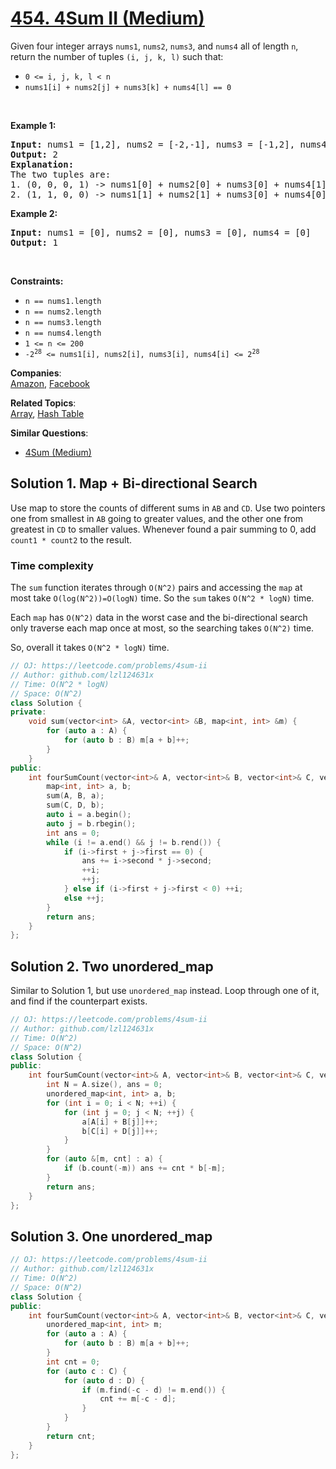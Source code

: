 # [454. 4Sum II (Medium)](https://leetcode.com/problems/4sum-ii/)

<p>Given four integer arrays <code>nums1</code>, <code>nums2</code>, <code>nums3</code>, and <code>nums4</code> all of length <code>n</code>, return the number of tuples <code>(i, j, k, l)</code> such that:</p>

<ul>
	<li><code>0 &lt;= i, j, k, l &lt; n</code></li>
	<li><code>nums1[i] + nums2[j] + nums3[k] + nums4[l] == 0</code></li>
</ul>

<p>&nbsp;</p>
<p><strong>Example 1:</strong></p>

<pre><strong>Input:</strong> nums1 = [1,2], nums2 = [-2,-1], nums3 = [-1,2], nums4 = [0,2]
<strong>Output:</strong> 2
<strong>Explanation:</strong>
The two tuples are:
1. (0, 0, 0, 1) -&gt; nums1[0] + nums2[0] + nums3[0] + nums4[1] = 1 + (-2) + (-1) + 2 = 0
2. (1, 1, 0, 0) -&gt; nums1[1] + nums2[1] + nums3[0] + nums4[0] = 2 + (-1) + (-1) + 0 = 0
</pre>

<p><strong>Example 2:</strong></p>

<pre><strong>Input:</strong> nums1 = [0], nums2 = [0], nums3 = [0], nums4 = [0]
<strong>Output:</strong> 1
</pre>

<p>&nbsp;</p>
<p><strong>Constraints:</strong></p>

<ul>
	<li><code>n == nums1.length</code></li>
	<li><code>n == nums2.length</code></li>
	<li><code>n == nums3.length</code></li>
	<li><code>n == nums4.length</code></li>
	<li><code>1 &lt;= n &lt;= 200</code></li>
	<li><code>-2<sup>28</sup> &lt;= nums1[i], nums2[i], nums3[i], nums4[i] &lt;= 2<sup>28</sup></code></li>
</ul>


**Companies**:  
[Amazon](https://leetcode.com/company/amazon), [Facebook](https://leetcode.com/company/facebook)

**Related Topics**:  
[Array](https://leetcode.com/tag/array/), [Hash Table](https://leetcode.com/tag/hash-table/)

**Similar Questions**:
* [4Sum (Medium)](https://leetcode.com/problems/4sum/)

## Solution 1. Map + Bi-directional Search

Use map to store the counts of different sums in `AB` and `CD`. Use two pointers one from smallest in `AB` going to greater values, and the other one from greatest in `CD` to smaller values. Whenever found a pair summing to 0, add `count1 * count2` to the result.

### Time complexity

The `sum` function iterates through `O(N^2)` pairs and accessing the `map` at most take `O(log(N^2))=O(logN)` time. So the `sum` takes `O(N^2 * logN)` time.

Each `map` has `O(N^2)` data in the worst case and the bi-directional search only traverse each map once at most, so the searching takes `O(N^2)` time.

So, overall it takes `O(N^2 * logN)` time.

```cpp
// OJ: https://leetcode.com/problems/4sum-ii
// Author: github.com/lzl124631x
// Time: O(N^2 * logN)
// Space: O(N^2)
class Solution {
private:
    void sum(vector<int> &A, vector<int> &B, map<int, int> &m) {
        for (auto a : A) {
            for (auto b : B) m[a + b]++;
        }
    }
public:
    int fourSumCount(vector<int>& A, vector<int>& B, vector<int>& C, vector<int>& D) {
        map<int, int> a, b;
        sum(A, B, a);
        sum(C, D, b);
        auto i = a.begin();
        auto j = b.rbegin();
        int ans = 0;
        while (i != a.end() && j != b.rend()) {
            if (i->first + j->first == 0) {
                ans += i->second * j->second;
                ++i;
                ++j;
            } else if (i->first + j->first < 0) ++i;
            else ++j;
        }
        return ans;
    }
};
```

## Solution 2. Two unordered_map

Similar to Solution 1, but use `unordered_map` instead. Loop through one of it, and find if the counterpart exists.

```cpp
// OJ: https://leetcode.com/problems/4sum-ii
// Author: github.com/lzl124631x
// Time: O(N^2)
// Space: O(N^2)
class Solution {
public:
    int fourSumCount(vector<int>& A, vector<int>& B, vector<int>& C, vector<int>& D) {
        int N = A.size(), ans = 0;
        unordered_map<int, int> a, b;
        for (int i = 0; i < N; ++i) {
            for (int j = 0; j < N; ++j) {
                a[A[i] + B[j]]++;
                b[C[i] + D[j]]++;
            }
        } 
        for (auto &[m, cnt] : a) {
            if (b.count(-m)) ans += cnt * b[-m];
        }
        return ans;
    }
};
```

## Solution 3. One unordered_map

```cpp
// OJ: https://leetcode.com/problems/4sum-ii
// Author: github.com/lzl124631x
// Time: O(N^2)
// Space: O(N^2)
class Solution {
public:
    int fourSumCount(vector<int>& A, vector<int>& B, vector<int>& C, vector<int>& D) {
        unordered_map<int, int> m;
        for (auto a : A) {
            for (auto b : B) m[a + b]++;
        }
        int cnt = 0;
        for (auto c : C) {
            for (auto d : D) {
                if (m.find(-c - d) != m.end()) {
                    cnt += m[-c - d];
                }
            }
        }
        return cnt;
    }
};
```